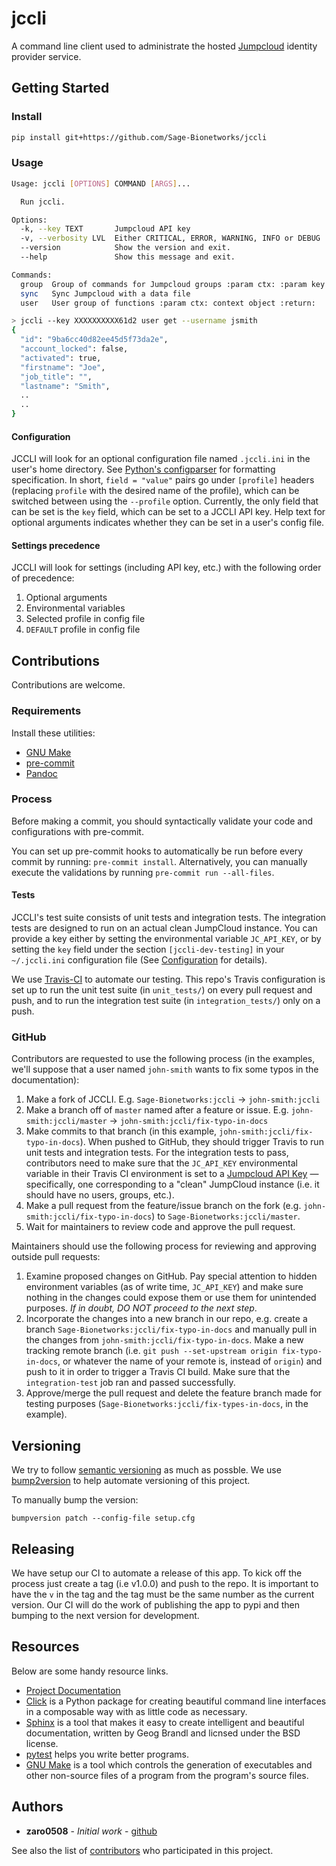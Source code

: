 # jccli

A command line client used to administrate the hosted
[Jumpcloud](https://jumpcloud.com/) identity provider service.

## Getting Started

### Install

```bash
pip install git+https://github.com/Sage-Bionetworks/jccli
```

### Usage

```bash
Usage: jccli [OPTIONS] COMMAND [ARGS]...

  Run jccli.

Options:
  -k, --key TEXT       Jumpcloud API key
  -v, --verbosity LVL  Either CRITICAL, ERROR, WARNING, INFO or DEBUG
  --version            Show the version and exit.
  --help               Show this message and exit.

Commands:
  group  Group of commands for Jumpcloud groups :param ctx: :param key:...
  sync   Sync Jumpcloud with a data file
  user   User group of functions :param ctx: context object :return:
```


```bash
> jccli --key XXXXXXXXXX61d2 user get --username jsmith
{
  "id": "9ba6cc40d82ee45d5f73da2e",
  "account_locked": false,
  "activated": true,
  "firstname": "Joe",
  "job_title": "",
  "lastname": "Smith",
  ..
  ..
}
```

#### Configuration

JCCLI will look for an optional configuration file named `.jccli.ini` in the user's home directory. See [Python's
configparser](https://docs.python.org/3/library/configparser.html) for formatting specification. In short, `field =
"value"` pairs go under `[profile]` headers (replacing `profile` with the desired name of the profile), which can be
switched between using the `--profile` option. Currently, the only field that can be set is the `key` field, which can
be set to a JCCLI API key. Help text for optional arguments indicates whether they can be set in a user's config file.

#### Settings precedence

JCCLI will look for settings (including API key, etc.) with the following order of precedence:
1. Optional arguments
2. Environmental variables
3. Selected profile in config file
4. `DEFAULT` profile in config file

## Contributions

Contributions are welcome.

### Requirements

Install these utilities:
* [GNU Make](https://www.gnu.org/software/make/)
* [pre-commit](https://pre-commit.com/#install)
* [Pandoc](https://pandoc.org/)

### Process

Before making a commit, you should syntactically validate your code and configurations with pre-commit.

You can set up pre-commit hooks to automatically be run before every commit by running: `pre-commit install`.
Alternatively, you can manually execute the validations by running `pre-commit run --all-files`.

#### Tests

JCCLI's test suite consists of unit tests and integration tests. The integration tests are designed to run on an actual
clean JumpCloud instance. You can provide a key either by setting the environmental variable `JC_API_KEY`, or by setting
the `key` field under the section `[jccli-dev-testing]` in your `~/.jccli.ini` configuration file (See
[Configuration](#Configuration) for details).

We use [Travis-CI](https://travis-ci.org/) to automate our testing. This repo's Travis configuration is set up to run
the unit test suite (in `unit_tests/`) on every pull request and push, and to run the integration test suite (in
`integration_tests/`) only on a push.

### GitHub

Contributors are requested to use the following process (in the examples, we'll suppose that a user named `john-smith`
wants to fix some typos in the documentation):

1. Make a fork of JCCLI. E.g. `Sage-Bionetworks:jccli` &rarr; `john-smith:jccli`
2. Make a branch off of `master` named after a feature or issue. E.g. `john-smith:jccli/master` &rarr;
`john-smith:jccli/fix-typo-in-docs`
3. Make commits to that branch (in this example, `john-smith:jccli/fix-typo-in-docs`). When pushed to GitHub, they
should trigger Travis to run unit tests and integration tests. For the integration tests to pass, contributors need to
make sure that the `JC_API_KEY` environmental variable in their Travis CI environment is set to a
[Jumpcloud API Key](https://jumpcloud.com/demo) &mdash;specifically, one corresponding to a "clean" JumpCloud instance
(i.e. it should have no users, groups, etc.).
4. Make a pull request from the feature/issue branch on the fork (e.g. `john-smith:jccli/fix-typo-in-docs`) to
`Sage-Bionetworks:jccli/master`.
5. Wait for maintainers to review code and approve the pull request.

Maintainers should use the following process for reviewing and approving outside pull requests:

1. Examine proposed changes on GitHub. Pay special attention to hidden environment variables (as of write time,
`JC_API_KEY`) and make sure nothing in the changes could expose them or use them for unintended purposes. *If in doubt,
DO NOT proceed to the next step*.
2. Incorporate the changes into a new branch in our repo, e.g. create a branch `Sage-Bionetworks:jccli/fix-typo-in-docs`
and manually pull in the changes from `john-smith:jccli/fix-typo-in-docs`. Make a new tracking remote branch (i.e. `git
push --set-upstream origin fix-typo-in-docs`, or whatever the name of your remote is, instead of `origin`) and push to
it in order to trigger a Travis CI build. Make sure that the `integration-test` job ran and passed successfully.
3. Approve/merge the pull request and delete the feature branch made for testing purposes
(`Sage-Bionetworks:jccli/fix-types-in-docs`, in the example).

## Versioning
We try to follow [semantic versioning](https://semver.org/) as much as possble.
We use [bump2version](https://pypi.org/project/bump2version/) to help automate
versioning of this project.

To manually bump the version:
```
bumpversion patch --config-file setup.cfg
```

## Releasing

We have setup our CI to automate a release of this app.  To kick off the process just create
a tag (i.e v1.0.0) and push to the repo.  It is important to have the `v` in the tag and
the tag must be the same number as the current version.  Our CI will do the work of publishing
the app to pypi and then bumping to the next version for development.

## Resources

Below are some handy resource links.

* [Project Documentation](http://jccli.readthedocs.io/)
* [Click](http://click.pocoo.org/5/) is a Python package for creating beautiful command line interfaces in a composable way with as little code as necessary.
* [Sphinx](http://www.sphinx-doc.org/en/master/) is a tool that makes it easy to create intelligent and beautiful documentation, written by Geog Brandl and licnsed under the BSD license.
* [pytest](https://docs.pytest.org/en/latest/) helps you write better programs.
* [GNU Make](https://www.gnu.org/software/make/) is a tool which controls the generation of executables and other non-source files of a program from the program's source files.


## Authors

* **zaro0508** - *Initial work* - [github](https://github.com/zaro0508)

See also the list of [contributors](https://github.com/zaro0508/jccli/contributors) who participated in this project.
